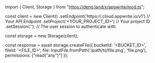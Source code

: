 import { Client, Storage } from "https://deno.land/x/appwrite/mod.ts";

const client = new Client()
    .setEndpoint('https://<REGION>.cloud.appwrite.io/v1') // Your API Endpoint
    .setProject('<YOUR_PROJECT_ID>') // Your project ID
    .setSession(''); // The user session to authenticate with

const storage = new Storage(client);

const response = await storage.createFile({
    bucketId: '<BUCKET_ID>',
    fileId: '<FILE_ID>',
    file: InputFile.fromPath('/path/to/file.png', 'file.png'),
    permissions: ["read("any")"]
});
